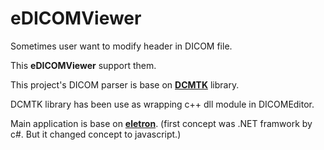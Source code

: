 # eDICOMViewer

Sometimes user want to modify header in DICOM file.

This **eDICOMViewer** support them.

This project's DICOM parser is base on [**DCMTK**](https://github.com/commontk/DCMTK.git) library.

DCMTK library has been use as wrapping c++ dll module in DICOMEditor.

Main application is base on [**eletron**](https://github.com/atom/electron).
(first concept was .NET framwork by c#. But it changed concept to javascript.)


